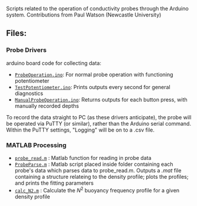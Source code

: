 Scripts related to the operation of conductivity probes through the Arduino system. 
Contributions from Paul Watson (Newcastle University)

## Files:
### Probe Drivers
arduino board code for collecting data:
- [`ProbeOperation.ino`](<./Probe Drivers/ProbeOperation/ProbeOperation.ino>): For normal probe operation with functioning potentiometer
- [`TestPotentiometer.ino`](<./Probe Drivers/TestPotentiometer/TestPotentiometer.ino>): Prints outputs every second for general diagnostics
- [`ManualProbeOperation.ino`](<./Probe Drivers/ManualProbeOperation/ManualProbeOperation.ino>): Returns outputs for each button press, with manually recorded depths

To record the data straight to PC (as these drivers anticipate), the probe will be operated via PuTTY (or similar), rather than the Arduino serial command. Within the PuTTY settings, "Logging" will be on to a .csv file.

### MATLAB Processing
- [`probe_read.m`](./probe_read.m) : Matlab function for reading in probe data
- [`ProbeParse.m`](./ProbeParse.m) : Matlab script placed inside folder containing each probe's data which parses data to probe_read.m. Outputs a _.mat_ file containing a structure relateing to the density profile; plots the profiles; and prints the fitting parameters
- [`calc_N2.m`](./calc_N2.m) : Calculate the $N^2$ buoyancy frequency profile for a given density profile
